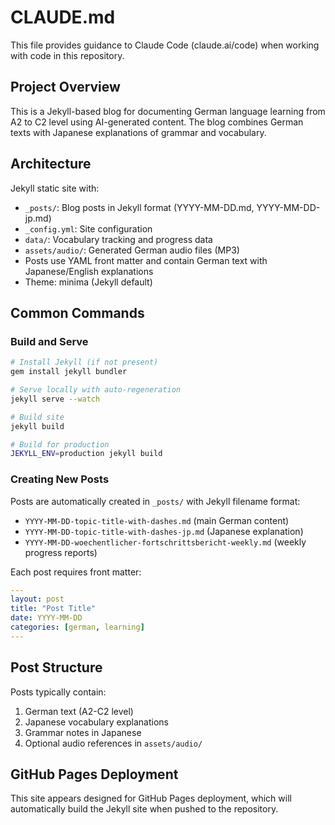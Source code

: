 # CLAUDE.md

This file provides guidance to Claude Code (claude.ai/code) when working with code in this repository.

## Project Overview

This is a Jekyll-based blog for documenting German language learning from A2 to C2 level using AI-generated content. The blog combines German texts with Japanese explanations of grammar and vocabulary.

## Architecture

Jekyll static site with:
- `_posts/`: Blog posts in Jekyll format (YYYY-MM-DD.md, YYYY-MM-DD-jp.md)
- `_config.yml`: Site configuration
- `data/`: Vocabulary tracking and progress data
- `assets/audio/`: Generated German audio files (MP3)
- Posts use YAML front matter and contain German text with Japanese/English explanations
- Theme: minima (Jekyll default)

## Common Commands

### Build and Serve
```bash
# Install Jekyll (if not present)
gem install jekyll bundler

# Serve locally with auto-regeneration
jekyll serve --watch

# Build site
jekyll build

# Build for production
JEKYLL_ENV=production jekyll build
```

### Creating New Posts
Posts are automatically created in `_posts/` with Jekyll filename format:
- `YYYY-MM-DD-topic-title-with-dashes.md` (main German content)
- `YYYY-MM-DD-topic-title-with-dashes-jp.md` (Japanese explanation)
- `YYYY-MM-DD-woechentlicher-fortschrittsbericht-weekly.md` (weekly progress reports)

Each post requires front matter:
```yaml
---
layout: post
title: "Post Title"
date: YYYY-MM-DD
categories: [german, learning]
---
```

## Post Structure

Posts typically contain:
1. German text (A2-C2 level)
2. Japanese vocabulary explanations
3. Grammar notes in Japanese
4. Optional audio references in `assets/audio/`

## GitHub Pages Deployment

This site appears designed for GitHub Pages deployment, which will automatically build the Jekyll site when pushed to the repository.